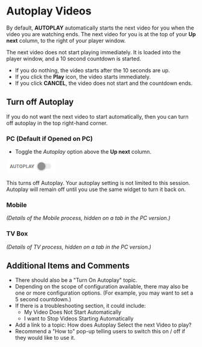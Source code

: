 # Autoplay Videos

By default, **AUTOPLAY** automatically starts the next video for you when the video you are watching ends. The next video for you is at the top of your **Up next** column, to the right of your player window.  

The next video does not start playing immediately. It is loaded into the player window, and a 10 second countdown is started. 
* If you do nothing, the video starts after the 10 seconds are up. 
* If you click the **Play** icon, the video starts immediately. 
* If you click **CANCEL**, the video does not start and the countdown ends. 

## Turn off Autoplay

If you do not want the next video to start automatically, then you can turn off autoplay in the top right-hand corner. 

### PC (Default if Opened on PC)

* Toggle the *Autoplay* option above the **Up next** column.   

 ![Autoplay Toggle - Off](../images/autoplay.png)

This turns off Autoplay. Your autoplay setting is not limited to this session. Autoplay will remain off until you use the same widget to turn it back on. 

### Mobile

*(Details of the Mobile process, hidden on a tab in the PC version.)*

### TV Box 

*(Details of TV process, hidden on a tab in the PC version.)*

## Additional Items and Comments

* There should also be a "Turn On Autoplay" topic.
* Depending on the scope of configuration available, there may also be one or more configuration options. (For example, you may want to set a 5 second countdown.)
* If there is a troubleshooting section, it could include: 
  * My Video Does Not Start Automatically
  * I want to Stop Videos Starting Automatically
* Add a link to a topic: How does Autoplay Select the next Video to play?
* Recommend a "How to" pop-up telling users to switch this on / off if they would like to use it.  
